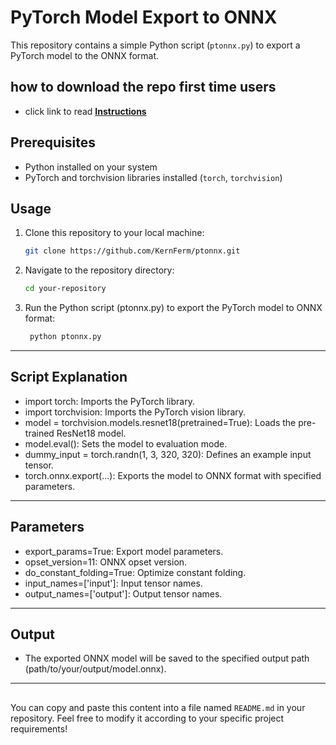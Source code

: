 # PyTorch Model Export to ONNX

This repository contains a simple Python script (`ptonnx.py`) to export a PyTorch model to the ONNX format.

## how to download the repo first time users

  - click link to read [**Instructions**](https://www.fnbubbles420.org/Instructions-On-How-To-Download-Repo)

## Prerequisites

- Python installed on your system
- PyTorch and torchvision libraries installed (`torch`, `torchvision`)

## Usage

1. Clone this repository to your local machine:

   ```bash
   git clone https://github.com/KernFerm/ptonnx.git

2. Navigate to the repository directory:

   ```bash
   cd your-repository

3. Run the Python script (ptonnx.py) to export the PyTorch model to ONNX format:

   ```bash
    python ptonnx.py


------

## Script Explanation
- import torch: Imports the PyTorch library.
- import torchvision: Imports the PyTorch vision library.
- model = torchvision.models.resnet18(pretrained=True): Loads the pre-trained ResNet18 model.
- model.eval(): Sets the model to evaluation mode.
- dummy_input = torch.randn(1, 3, 320, 320): Defines an example input tensor.
- torch.onnx.export(...): Exports the model to ONNX format with specified parameters.
----
## Parameters
- export_params=True: Export model parameters.
- opset_version=11: ONNX opset version.
- do_constant_folding=True: Optimize constant folding.
- input_names=['input']: Input tensor names.
- output_names=['output']: Output tensor names.

-----


## Output

- The exported ONNX model will be saved to the specified output path (path/to/your/output/model.onnx).

---

## 
You can copy and paste this content into a file named `README.md` in your repository. Feel free to modify it according to your specific project requirements!

